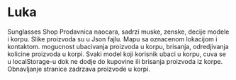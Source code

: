 # Luka
Sunglasses Shop
Prodavnica naocara, sadrzi muske, zenske, decije modele i korpu. Slike proizvoda su u Json fajlu. Mapu sa oznacenom lokacijom i kontaktom.
mogucnost ubacivanja proizvoda u korpu, brisanja, odredjivanja kolicine proizvoda u korpi. Svaki model koji korisnik ubaci u korpu,
cuva se u localStorage-u dok ne dodje do kupovine ili brisanja proizvoda iz korpe. Obnavljanje stranice zadrzava proizvode u korpi. 

